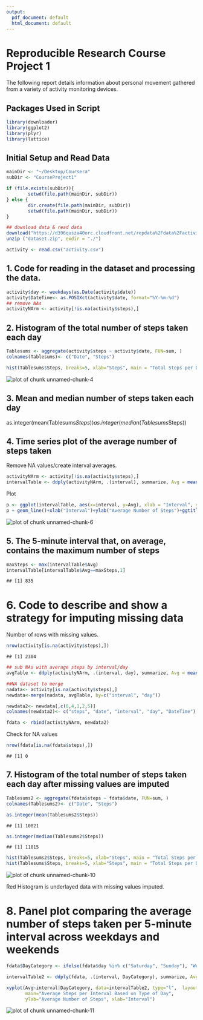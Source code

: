 ```yaml
---
output:
  pdf_document: default
  html_document: default
---
```

# Reproducible Research Course Project 1

The following report details information about personal movement gathered from a variety of activity monitoring devices. 

## Packages Used in Script

```r
library(downloader)
library(ggplot2)
library(plyr)
library(lattice)
```

## Initial Setup and Read Data

```r
mainDir <- "~/Desktop/Coursera"
subDir <- "CourseProject1"

if (file.exists(subDir)){
        setwd(file.path(mainDir, subDir))
} else {
        dir.create(file.path(mainDir, subDir))
        setwd(file.path(mainDir, subDir))
}

## download data & read data        
download("https://d396qusza40orc.cloudfront.net/repdata%2Fdata%2Factivity.zip", dest="dataset.zip", mode="wb") 
unzip ("dataset.zip", exdir = "./")

activity <- read.csv("activity.csv")
```

## 1. Code for reading in the dataset and processing the data. 

```r
activity$day <- weekdays(as.Date(activity$date))
activity$DateTime<- as.POSIXct(activity$date, format="%Y-%m-%d")
## remove NAs
activityNArm <- activity[!is.na(activity$steps),]
```

## 2. Histogram of the total number of steps taken each day

```r
Tablesums <- aggregate(activity$steps ~ activity$date, FUN=sum, )
colnames(Tablesums)<- c("Date", "Steps")

hist(Tablesums$Steps, breaks=5, xlab="Steps", main = "Total Steps per Day")
```

![plot of chunk unnamed-chunk-4](figure/unnamed-chunk-4-1.png)

## 3. Mean and median number of steps taken each day
as.integer(mean(Tablesums$Steps))
as.integer(median(Tablesums$Steps))

## 4. Time series plot of the average number of steps taken
Remove NA values/create interval averages.  

```r
activityNArm <- activity[!is.na(activity$steps),]
intervalTable <- ddply(activityNArm, .(interval), summarize, Avg = mean(steps))
```
Plot

```r
p <- ggplot(intervalTable, aes(x=interval, y=Avg), xlab = "Interval", ylab="Average Number of Steps")
p + geom_line()+xlab("Interval")+ylab("Average Number of Steps")+ggtitle("Average Number of Steps per Interval")
```

![plot of chunk unnamed-chunk-6](figure/unnamed-chunk-6-1.png)

## 5. The 5-minute interval that, on average, contains the maximum number of steps

```r
maxSteps <- max(intervalTable$Avg)
intervalTable[intervalTable$Avg==maxSteps,1]
```

```
## [1] 835
```

# 6. Code to describe and show a strategy for imputing missing data
Number of rows with missing values.

```r
nrow(activity[is.na(activity$steps),])
```

```
## [1] 2304
```

```r
## sub NAs with average steps by interval/day
avgTable <- ddply(activityNArm, .(interval, day), summarize, Avg = mean(steps))

##NA dataset to merge
nadata<- activity[is.na(activity$steps),]
newdata<-merge(nadata, avgTable, by=c("interval", "day"))

newdata2<- newdata[,c(6,4,1,2,5)]
colnames(newdata2)<- c("steps", "date", "interval", "day", "DateTime")

fdata <- rbind(activityNArm, newdata2)
```
Check for NA values

```r
nrow(fdata[is.na(fdata$steps),])
```

```
## [1] 0
```

## 7. Histogram of the total number of steps taken each day after missing values are imputed

```r
Tablesums2 <- aggregate(fdata$steps ~ fdata$date, FUN=sum, )
colnames(Tablesums2)<- c("Date", "Steps")

as.integer(mean(Tablesums2$Steps))
```

```
## [1] 10821
```

```r
as.integer(median(Tablesums2$Steps))
```

```
## [1] 11015
```

```r
hist(Tablesums2$Steps, breaks=5, xlab="Steps", main = "Total Steps per Day", col="Red")
hist(Tablesums$Steps, breaks=5, xlab="Steps", main = "Total Steps per Day", col="Grey", add=T)
```

![plot of chunk unnamed-chunk-10](figure/unnamed-chunk-10-1.png)

Red Histogram is underlayed data with missing values imputed. 

# 8. Panel plot comparing the average number of steps taken per 5-minute interval across weekdays and weekends

```r
fdata$DayCategory <- ifelse(fdata$day %in% c("Saturday", "Sunday"), "Weekend", "Weekday")

intervalTable2 <- ddply(fdata, .(interval, DayCategory), summarize, Avg = mean(steps))

xyplot(Avg~interval|DayCategory, data=intervalTable2, type="l",  layout = c(1,2),
       main="Average Steps per Interval Based on Type of Day", 
       ylab="Average Number of Steps", xlab="Interval")
```

![plot of chunk unnamed-chunk-11](figure/unnamed-chunk-11-1.png)




